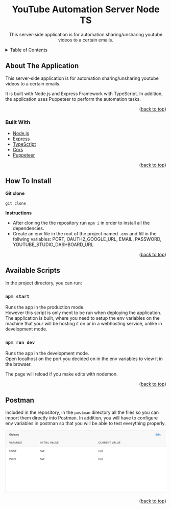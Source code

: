 <div id="top"></div>

<h1 align="center">YouTube Automation Server Node TS</h1>

<div align="center">
  <p align="center">
    This server-side application is for automation sharing/unsharing youtube videos to a certain emails. 
  </p>
</div>

<!-- TABLE OF CONTENTS -->
<details>
  <summary>Table of Contents</summary>
  <ol>
    <li>
      <a href="#about-the-application">About The Application</a>
      <ul>
        <li><a href="#built-with">Built With</a></li>
      </ul>
    </li>
    <li><a href="#how-to-install">How To Install</a></li>
    <li><a href="#available-scripts">Available Scripts</a></li>
    <li><a href="#postman">Postman</a></li>
  </ol>
</details>

<!-- ABOUT THE APPLICATION -->

## About The Application

This server-side application is for automation sharing/unsharing youtube videos to a certain emails.

It is built with Node.js and Express Framework with TypeScript. In addition, the application uses Puppeteer to perform the automation tasks.

<p align="right">(<a href="#top">back to top</a>)</p>

### Built With

-   [Node.js](https://nodejs.org/en/)
-   [Express](https://expressjs.com/)
-   [TypeScript](https://www.typescriptlang.org/)
-   [Cors](https://www.npmjs.com/package/cors)
-   [Puppeteer](https://pptr.dev/)

<p align="right">(<a href="#top">back to top</a>)</p>

<!-- INSTALLATION INSTRUCTIONS -->

## How To Install

**Git clone**

```
git clone
```

**Instructions**

-   After cloning the the repository run `npm i` in order to install all the dependencies.
-   Create an env file in the root of the project named `.env` and fill in the follwing variables: PORT, OAUTH2_GOOGLE_URL, EMAIL, PASSWORD, YOUTUBE_STUDIO_DASHBOARD_URL

<p align="right">(<a href="#top">back to top</a>)</p>

<!--  AVAILABLE SCRIPTS -->

## Available Scripts

In the project directory, you can run:

### `npm start`

Runs the app in the production mode.\
However this script is only ment to be run when deploying the application. The application is built, where you need to setup the env variables on the machine that your will be hosting it on or in a webhosting service, unlike in development mode.

### `npm run dev`

Runs the app in the development mode.\
Open localhost on the port you decided on in the env variables to view it in the browser.

The page will reload if you make edits with nodemon.

<p align="right">(<a href="#top">back to top</a>)</p>

<!-- POSTMAN -->

## Postman

included in the repository, in the `postman` directory all the files so you can import them directly into Postman. In addition, you will have to configure env variables in postman so that you will be able to test everything properly.

<div align="center">
  <img src="./assets/postman-global-env-variables.png" alt="Postman global env variables."/>
</div>

<p align="right">(<a href="#top">back to top</a>)</p>

